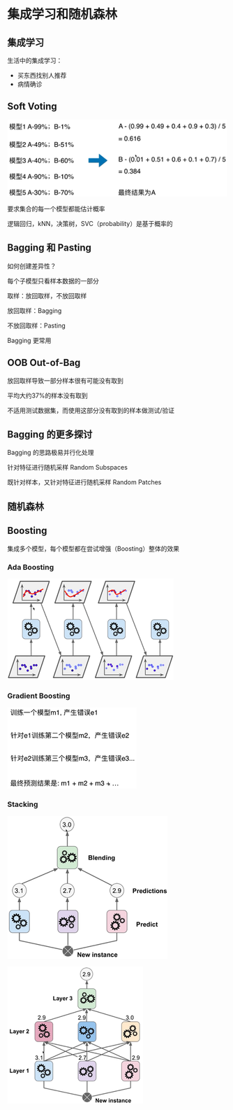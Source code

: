 # 集成学习和随机森林

## 集成学习

生活中的集成学习：

- 买东西找别人推荐
- 病情确诊

## Soft Voting

![soft-voting](images/soft-voting.png)

要求集合的每一个模型都能估计概率

逻辑回归，kNN，决策树，SVC（probability）是基于概率的

## Bagging 和 Pasting

如何创建差异性？

每个子模型只看样本数据的一部分

取样：放回取样，不放回取样

放回取样：Bagging

不放回取样：Pasting

Bagging 更常用

## OOB Out-of-Bag

放回取样导致一部分样本很有可能没有取到

平均大约37%的样本没有取到

不适用测试数据集，而使用这部分没有取到的样本做测试/验证

## Bagging 的更多探讨

Bagging 的思路极易并行化处理

针对特征进行随机采样 Random Subspaces

既针对样本，又针对特征进行随机采样 Random Patches

## 随机森林

## Boosting

集成多个模型，每个模型都在尝试增强（Boosting）整体的效果

### Ada Boosting

![Ada Boosting](images/ada-boosting.png)

### Gradient Boosting

![Gradient Boosting](images/gradient-boosting.png)

### Stacking

![Stacking](images/stacking.png)

![Stacking](images/stacking2.png)